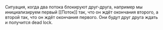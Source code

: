 Ситуация, когда два потока блокируют друг-друга, например мы инициализируем первый [[Поток]] так, что он ждёт окончания второго, а второй так, что он ждёт окончания первого. Они будут друг друга ждать и получится dead lock.

